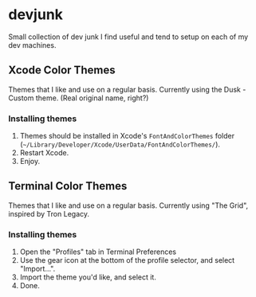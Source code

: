 devjunk
=======

Small collection of dev junk I find useful and tend to setup on each of my dev machines.




## Xcode Color Themes
Themes that I like and use on a regular basis. Currently using the Dusk - Custom theme. (Real original name, right?)

### Installing themes
1. Themes should be installed in Xcode's `FontAndColorThemes` folder (`~/Library/Developer/Xcode/UserData/FontAndColorThemes/`).
2. Restart Xcode.
3. Enjoy.


## Terminal Color Themes
Themes that I like and use on a regular basis. Currently using "The Grid", inspired by Tron Legacy.

### Installing themes
1. Open the "Profiles" tab in Terminal Preferences
2. Use the gear icon at the bottom of the profile selector, and select "Import…".
3. Import the theme you'd like, and select it.
4. Done.
